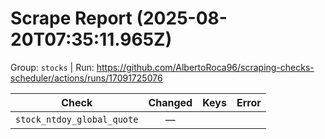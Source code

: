 # Scrape Report (2025-08-20T07:35:11.965Z)

Group: `stocks`  |  Run: https://github.com/AlbertoRoca96/scraping-checks-scheduler/actions/runs/17091725076

| Check | Changed | Keys | Error |
|---|:---:|:--|:--|
| `stock_ntdoy_global_quote` | — |  |  |
